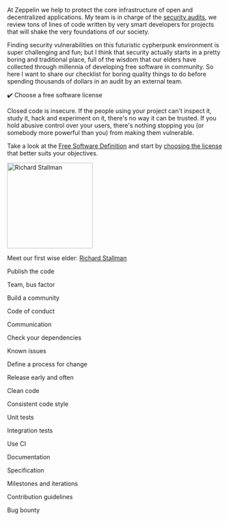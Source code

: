 At Zeppelin we help to protect the core infrastructure of open and
decentralized applications. My team is in charge of the
[security audits](https://zeppelin.solutions/security-audits/),
we review tons of lines of code written by very smart developers for projects
that will shake the very foundations of our society.

Finding security vulnerabilities on this futuristic cypherpunk environment is
super challenging and fun; but I think that security actually starts in a
pretty boring and traditional place, full of the wisdom that our elders have
collected through millennia of developing free software in community. So here I
want to share our checklist for boring quality things to do before spending
thousands of dollars in an audit by an external team.

✔️ Choose a free software license

Closed code is insecure. If the people using your project can't inspect it,
study it, hack and experiment on it, there's no way it can be trusted. If you
hold abusive control over your users, there's nothing stopping you (or somebody
more powerful than you) from making them vulnerable.

Take a look at the
[Free Software Definition](https://www.gnu.org/philosophy/free-sw.en.html)
and start by [choosing the license](https://choosealicense.com/) that better
suits your objectives.

[<img src="https://upload.wikimedia.org/wikipedia/commons/d/de/Richard_Stallman_by_gisleh_01.jpg" alt="Richard Stallman" width="200"/>](https://en.wikipedia.org/wiki/Richard_Stallman#/media/File:Richard_Stallman_by_gisleh_01.jpg)

Meet our first wise elder: [Richard Stallman](https://en.wikipedia.org/wiki/Richard_Stallman)

Publish the code

Team, bus factor

Build a community

Code of conduct

Communication

Check your dependencies

Known issues

Define a process for change

Release early and often

Clean code

Consistent code style

Unit tests

Integration tests

Use CI

Documentation

Specification

Milestones and iterations

Contribution guidelines

Bug bounty
